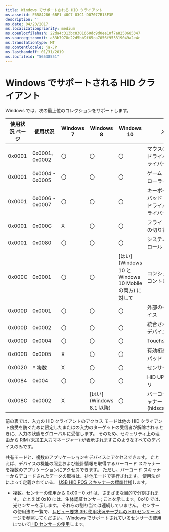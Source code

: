 ```yaml
---
title: Windows でサポートされる HID クライアント
ms.assetid: E6584286-6BF1-40C7-83C1-D07077B13F3E
description: ''
ms.date: 04/20/2017
ms.localizationpriority: medium
ms.openlocfilehash: 22da4c313bc8301660dc9d0ee10f7a8250685347
ms.sourcegitcommit: a33b7978e22d5bb9f65ca7056f955319049a2e4c
ms.translationtype: MT
ms.contentlocale: ja-JP
ms.lasthandoff: 01/31/2019
ms.locfileid: "56538551"
---
```

# <a name="hid-clients-supported-in-windows"></a>Windows でサポートされる HID クライアント


Windows では、次の最上位のコレクションをサポートします。

| **使用状況 ページ** | **使用状況** | **Windows 7** | **Windows 8** | **Windows 10** | **メモ** | **アクセス モード** |
| --- | --- | --- | --- | --- | --- | --- |
| 0x0001 | 0x0001、0x0002 | 〇 | 〇 | 〇 | マウスのクラス ドライバーとドライバー | ［排他］ |
| 0x0001 | 0x0004 - 0x0005 | 〇 | 〇 | 〇 | ゲーム コント ローラー | 共有 |
| 0x0001 | 0x0006 - 0x0007 | 〇 | 〇 | 〇 | キーボード/キーパッド クラス ドライバーとドライバー | ［排他］ |
| 0x0001 | 0x000C | X | 〇 | 〇 | フライト モードの切り替え | 共有 |
| 0x0001 | 0x0080 | 〇 | 〇 | 〇 | システム コントロール (Power) | 共有 |
| 0x000C | 0x0001 | 〇 | 〇 | [はい] (Windows 10 と Windows 10 Mobile の両方) に対して | コンシューマー コントロール | (Windows 10 と Windows 10 Mobile の両方) に対して共有 |
| 0x000D | 0x0001 | 〇 | 〇 | 〇 | 外部のペン デバイス | ［排他］ |
| 0x000D | 0x0002 | 〇 | 〇 | 〇 | 統合されたペン デバイス | ［排他］ |
| 0x000D | 0x0004 | 〇 | 〇 | 〇 | Touchscreen | ［排他］ |
| 0x000D | 0x0005 | X | 〇 | 〇 | 有効桁数タッチパッド (PTP) | ［排他］ |
| 0x0020 | * 複数 | X | 〇 | 〇 | センサー | 共有 |
| 0x0084 | 0x004 | 〇 | 〇 | 〇 | HID UPS バッテリ | 共有 |
| 0x008C | 0x0002 | X | [はい] (Windows 8.1 以降) | 〇 | バーコード スキャナー (hidscanner.dll) | 共有 |


前の表では、入力の HID クライアントのアクセス モードは他の HID クライアント傍受を防ぐために限定したまたはの入力のターゲットの受信者が解除されるときに、入力の状態をグローバルに受信します。 そのため、セキュリティ上の理由から RIM (未加工入力マネージャー) が表示されますこのようなすべてのデバイスのみです。 

共有モードと、複数のアプリケーションをデバイスにアクセスできます。 たとえば、デバイスの機能の照会および統計情報を取得するバーコード スキャナーを複数のアプリケーションにアクセスできます。 ただし、バーコード スキャナーからデコードされたデータの取得は、排他モードで実行されます。 使用法がによって定義されている、 [USB HID POS スキャナーの標準仕様](https://go.microsoft.com/fwlink/?linkid=830661)します。 

* 複数。センサーの使用から 0x00 – 0 xff は、さまざまな目的で分割されます。 たとえば 0x10 には、生体認証センサー; ことを示します。0x40 では、光センサーを示します。 それらの割り当ては連続していません。 センサーの使用法の一覧で、[レビュー要求 39: 使用状況テーブルの HID センサー ページ](https://go.microsoft.com/fwlink/?linkid=830659)を参照してください。 Windows でサポートされているセンサーの使用について[HID センサーの使用](https://go.microsoft.com/fwlink/?linkid=830658)します。

 




